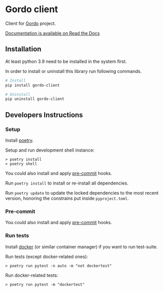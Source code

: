 # Gordo client
Client for [Gordo](https://github.com/equinor/gordo) project.

[Documentation is available on Read the Docs](https://gordo-client.readthedocs.io/)

## Installation

At least python 3.9 need to be installed in the system first.

In order to install or uninstall this library run following commands.
```bash
# Install
pip install gordo-client

# Uninstall
pip uninstall gordo-client
```

## Developers Instructions

### Setup

Install [poetry](https://python-poetry.org/docs/#installation).

Setup and run development shell instance:

```console
> poetry install
> poetry shell
```

You could also install and apply [pre-commit](https://pre-commit.com/#usage) hooks.

Run `poetry install` to install or re-install all dependencies.

Run `poetry update` to update the locked dependencies to the most recent
version, honoring the constrains put inside `pyproject.toml`.

### Pre-commit

You could also install and apply [pre-commit](https://pre-commit.com/#usage) hooks.

### Run tests

Install [docker](https://docs.docker.com/engine/install/) (or similar container manager) if you want to run test-suite.

Run tests (except docker-related ones):

```console
> poetry run pytest -n auto -m "not dockertest"
```

Run docker-related tests:
```console
> poetry run pytest -m "dockertest"
```
